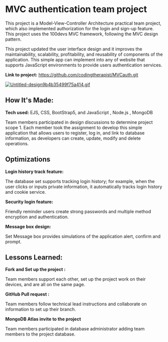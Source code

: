 # **MVC authentication team project** 

This project is a Model-View-Controller Architecture practical team project, which also implemented authorization for the login and sign-up feature. This project uses the 100devs MVC framework, following the MVC design pattern.

This project updated the user interface design and it improves the maintainability, scalability, profitability, and reusability of components of the application.  This simple app can implement into any of website that supports JavaScript environments to provide users authentication services. 

**Link to project:** https://github.com/codingtherapist/MVCauth.git 

[![Untitled-design9b4b35499f75a414.gif](https://s4.gifyu.com/images/Untitled-design9b4b35499f75a414.gif)](https://gifyu.com/image/SwiJp)

## **How It's Made:**

**Tech used:** EJS, CSS, BootStrap5, and JavaScript , Node.js , MongoDB

Team members participated in design discussions to determine project scope 1. Each member took the assignment to develop this simple application that allows users to register, log in, and link to database information, as developers can create, update, modify and delete operations.



## **Optimizations**

**Login history track feature:** 

The database set supports tracking login history; for example, when the user clicks or inputs private information, it automatically tracks login history and cookie service. 

**Security login feature:** 

Friendly reminder users create strong passwords and multiple method encryption and authentication.

**Message box design:** 

Set Message box provides simulations of the application alert, confirm and prompt. 

## **Lessons Learned:**

**Fork and Set up the project :**

Team members support each other, set up the project work on their devices, and are all on the same page. 

**GitHub Pull request :**

Team members follow technical lead instructions and collaborate on information to set up their branch. 

**MongoDB Atlas invite to the project**

Team members participated in database administrator adding team members to the project database. 